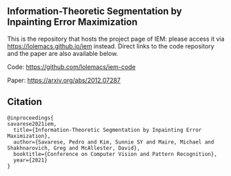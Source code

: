 ## Information-Theoretic Segmentation by Inpainting Error Maximization

This is the repository that hosts the project page of IEM: please access it via <https://lolemacs.github.io/iem> instead. Direct links to the code repository and the paper are also available below.

Code: <https://github.com/lolemacs/iem-code>

Paper: <https://arxiv.org/abs/2012.07287>

## Citation
```
@inproceedings{
savarese2021iem,
  title={Information-Theoretic Segmentation by Inpainting Error Maximization},
  author={Savarese, Pedro and Kim, Sunnie SY and Maire, Michael and Shakhnarovich, Greg and McAllester, David},
  booktitle={Conference on Computer Vision and Pattern Recognition},
  year={2021}
}
```

